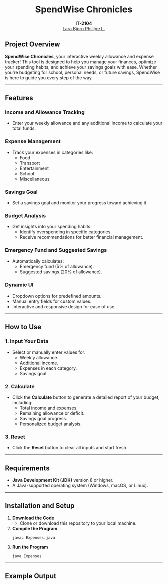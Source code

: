 <h1 align="center" tabindex="-1" class="heading element" dir="auto">SpendWise Chronicles</h1>

<p align="center" dir="auto">
  <b>IT-2104</b>
  <br>
  <a href="https://github.com/Larabjorn">Lara Bjorn Phillipe L.</a>
</p>

<div class="markdown-heading" dir="auto">
  <h2 tabindex="-1" class="heading-element" dir="auto">Project Overview</h2>
</div>
<p dir="auto">
<p><strong>SpendWise Chronicles</strong>, your interactive weekly allowance and expense tracker! This tool is designed to help you manage your finances, optimize your spending habits, and achieve your savings goals with ease. Whether you're budgeting for school, personal needs, or future savings, SpendWise is here to guide you every step of the way.</p>

<hr>
</p>

<h2>Features</h2>

<h3>Income and Allowance Tracking</h3>
<ul>
    <li>Enter your weekly allowance and any additional income to calculate your total funds.</li>
</ul>

<h3>Expense Management</h3>
<ul>
    <li>Track your expenses in categories like:
        <ul>
            <li>Food</li>
            <li>Transport</li>
            <li>Entertainment</li>
            <li>School</li>
            <li>Miscellaneous</li>
        </ul>
    </li>
</ul>

<h3>Savings Goal</h3>
<ul>
    <li>Set a savings goal and monitor your progress toward achieving it.</li>
</ul>

<h3>Budget Analysis</h3>
<ul>
    <li>Get insights into your spending habits:
        <ul>
            <li>Identify overspending in specific categories.</li>
            <li>Receive recommendations for better financial management.</li>
        </ul>
    </li>
</ul>

<h3>Emergency Fund and Suggested Savings</h3>
<ul>
    <li>Automatically calculates:
        <ul>
            <li>Emergency fund (5% of allowance).</li>
            <li>Suggested savings (20% of allowance).</li>
        </ul>
    </li>
</ul>

<h3>Dynamic UI</h3>
<ul>
    <li>Dropdown options for predefined amounts.</li>
    <li>Manual entry fields for custom values.</li>
    <li>Interactive and responsive design for ease of use.</li>
</ul>

<hr>

<h2>How to Use</h2>

<h3>1. Input Your Data</h3>
<ul>
    <li>Select or manually enter values for:
        <ul>
            <li>Weekly allowance.</li>
            <li>Additional income.</li>
            <li>Expenses in each category.</li>
            <li>Savings goal.</li>
        </ul>
    </li>
</ul>

<h3>2. Calculate</h3>
<ul>
    <li>Click the <strong>Calculate</strong> button to generate a detailed report of your budget, including:
        <ul>
            <li>Total income and expenses.</li>
            <li>Remaining allowance or deficit.</li>
            <li>Savings goal progress.</li>
            <li>Personalized budget analysis.</li>
        </ul>
    </li>
</ul>

<h3>3. Reset</h3>
<ul>
    <li>Click the <strong>Reset</strong> button to clear all inputs and start fresh.</li>
</ul>

<hr>

<h2>Requirements</h2>
<ul>
    <li><strong>Java Development Kit (JDK)</strong> version 8 or higher.</li>
    <li>A Java-supported operating system (Windows, macOS, or Linux).</li>
</ul>

<hr>

<h2>Installation and Setup</h2>

<ol>
    <li><strong>Download the Code</strong>
        <ul>
            <li>Clone or download this repository to your local machine.</li>
        </ul>
    </li>
    <li><strong>Compile the Program</strong>
        <pre><code>javac Expenses.java</code></pre>
    </li>
    <li><strong>Run the Program</strong>
        <pre><code>java Expenses</code></pre>
    </li>
</ol>

<hr>

<h2>Example Output</h2>

<pre>
   
